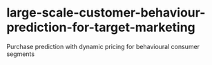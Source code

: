 # large-scale-customer-behaviour-prediction-for-target-marketing
Purchase prediction with dynamic pricing for behavioural consumer segments
